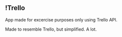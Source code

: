 ## !Trello

App made for excercise purposes only using Trello API.

Made to resemble Trello, but simplified. A lot.
